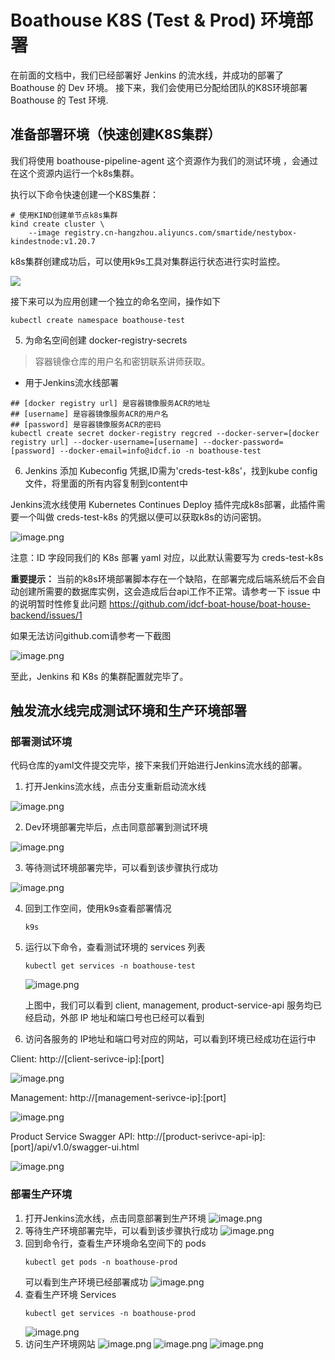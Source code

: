 # Boathouse K8S (Test & Prod) 环境部署

在前面的文档中，我们已经部署好 Jenkins 的流水线，并成功的部署了 Boathouse 的 Dev 环境。
接下来，我们会使用已分配给团队的K8S环境部署 Boathouse 的 Test 环境.

## 准备部署环境（快速创建K8S集群）

我们将使用 boathouse-pipeline-agent 这个资源作为我们的测试环境 ，会通过在这个资源内运行一个k8s集群。

执行以下命令快速创建一个K8S集群：

```
# 使用KIND创建单节点k8s集群
kind create cluster \
    --image registry.cn-hangzhou.aliyuncs.com/smartide/nestybox-kindestnode:v1.20.7
```

k8s集群创建成功后，可以使用k9s工具对集群运行状态进行实时监控。

![](images/20221026154426.png)  



接下来可以为应用创建一个独立的命名空间，操作如下


```shell
kubectl create namespace boathouse-test
```

    
   
5. 为命名空间创建 docker-registry-secrets

> 容器镜像仓库的用户名和密钥联系讲师获取。

- 用于Jenkins流水线部署

```shell
## [docker registry url] 是容器镜像服务ACR的地址
## [username] 是容器镜像服务ACR的用户名
## [password] 是容器镜像服务ACR的密码
kubectl create secret docker-registry regcred --docker-server=[docker registry url] --docker-username=[username] --docker-password=[password] --docker-email=info@idcf.io -n boathouse-test
```
    
6. Jenkins 添加 Kubeconfig 凭据,ID需为'creds-test-k8s'，找到kube config文件，将里面的所有内容复制到content中

Jenkins流水线使用 Kubernetes Continues Deploy 插件完成k8s部署，此插件需要一个叫做 creds-test-k8s 的凭据以便可以获取k8s的访问密钥。
    
![image.png](images/k8s-04.png)

注意：ID 字段同我们的 K8s 部署 yaml 对应，以此默认需要写为 creds-test-k8s

**重要提示：** 当前的k8s环境部署脚本存在一个缺陷，在部署完成后端系统后不会自动创建所需要的数据库实例，这会造成后台api工作不正常。请参考一下 issue 中的说明暂时性修复此问题 https://github.com/idcf-boat-house/boat-house-backend/issues/1

如果无法访问github.com请参考一下截图

![image.png](images/k8s-db-issue.png)


至此，Jenkins 和 K8s 的集群配置就完毕了。

## 触发流水线完成测试环境和生产环境部署

### 部署测试环境

代码仓库的yaml文件提交完毕，接下来我们开始进行Jenkins流水线的部署。

1. 打开Jenkins流水线，点击分支重新启动流水线

![image.png](images/k8s-12.png)

2. Dev环境部署完毕后，点击同意部署到测试环境

![image.png](images/k8s-05.png)

3. 等待测试环境部署完毕，可以看到该步骤执行成功

![image.png](images/k8s-06.png)

4. 回到工作空间，使用k9s查看部署情况
    ```
    k9s
    ```


6. 运行以下命令，查看测试环境的 services 列表
    
    ```
    kubectl get services -n boathouse-test
    ```

    ![image.png](images/k8s-13.png)
    
    上图中，我们可以看到 client, management, product-service-api 服务均已经启动，外部 IP 地址和端口号也已经可以看到

7. 访问各服务的 IP地址和端口号对应的网站，可以看到环境已经成功在运行中

Client: http://[client-serivce-ip]:[port]

![image.png](images/k8s-14.png)

Management: http://[management-serivce-ip]:[port]

![image.png](images/k8s-15.png)

Product Service Swagger API: http://[product-serivce-api-ip]:[port]/api/v1.0/swagger-ui.html

![image.png](images/k8s-16.png)


### 部署生产环境

1. 打开Jenkins流水线，点击同意部署到生产环境
![image.png](images/k8s-08.png)
1. 等待生产环境部署完毕，可以看到该步骤执行成功
![image.png](images/k8s-09.png)
1. 回到命令行，查看生产环境命名空间下的 pods
    ```
    kubectl get pods -n boathouse-prod
    ```
    可以看到生产环境已经部署成功
    ![image.png](images/k8s-10.png)
1. 查看生产环境 Services
    ```
    kubectl get services -n boathouse-prod
    ```
    ![image.png](images/k8s-17.png)
1. 访问生产环境网站
![image.png](images/k8s-18.png)
![image.png](images/k8s-19.png)
![image.png](images/k8s-20.png)
